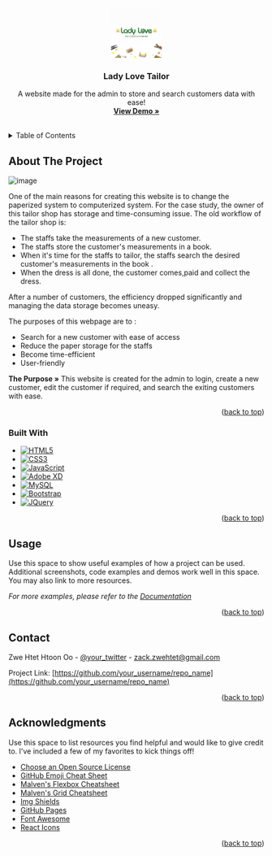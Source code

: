 <a name="readme-top"></a>
<!-- PROJECT LOGO -->
<br />
<div align="center">
  <a href="https://github.com/zwehtethtoonoo/ladylove-tailor/tree/main/images/logo.jpg">
    <img src="./images/logo.jpg" alt="Logo" width="100" height="100">
  </a>

  <h3 align="center">Lady Love Tailor</h3>

  <p align="center">
    A website made for the admin to store and search customers data with ease!
    <br />
    <a href="https://github.com/othneildrew/Best-README-Template"><strong>View Demo »</strong></a>
    <br />
    <br />
  </p>
</div>



<!-- TABLE OF CONTENTS -->
<details>
  <summary>Table of Contents</summary>
  <ol>
    <li>
      <a href="#about-the-project">About The Project</a>
      <ul>
        <li><a href="#built-with">Built With</a></li>
      </ul>
    </li>
    <li><a href="#usage">Usage</a></li>
    <li><a href="#contact">Contact</a></li>
    <li><a href="#acknowledgments">Acknowledgments</a></li>
  </ol>
</details>



<!-- ABOUT THE PROJECT -->
## About The Project

![image](https://user-images.githubusercontent.com/50207296/226212538-d1b1b85d-2e6a-4432-be8c-302fd410c05a.png)

One of the main reasons for creating this website is to change the paperized system to computerized system. For the case study, the owner of this tailor shop has storage  and time-consuming issue. The old workflow of the tailor shop is: 
<ul> 
  <li> The staffs take the measurements of a new customer.</li> 
  <li> The staffs store the customer's measurements in a book.</li> 
  <li> When it's time for the staffs to tailor, the staffs search the desired customer's measurements in the book .</li>
  <li> When the dress is all done, the customer comes,paid and collect the dress. </li>
</ul>

After a number of customers, the efficiency dropped significantly and managing the data storage becomes uneasy.

The purposes of this webpage are to :
<ul> 
  <li> Search for a new customer with ease of access</li> 
  <li> Reduce the paper storage for the staffs</li> 
  <li> Become time-efficient</li>
  <li> User-friendly</li>
</ul>
<strong>The Purpose »</strong>
This website is created for the admin to login, create a new customer, edit the customer if required, and search the exiting customers with ease. 

<p align="right">(<a href="#readme-top">back to top</a>)</p>



### Built With

* [![HTML5][HTML5]][HTML5-url]
* [![CSS3][CSS3]][CSS3-url]
* [![JavaScript][JavaScript.js]][JavaScript-url]
* [![Adobe XD][Adobe XD.com]][Adobe XD-url]
* [![MySQL][MySQL.com]][MySQL-url]
* [![Bootstrap][Bootstrap.com]][Bootstrap-url]
* [![JQuery][JQuery.com]][JQuery-url]

<p align="right">(<a href="#readme-top">back to top</a>)</p>



<!-- USAGE EXAMPLES -->
## Usage

Use this space to show useful examples of how a project can be used. Additional screenshots, code examples and demos work well in this space. You may also link to more resources.

_For more examples, please refer to the [Documentation](https://example.com)_

<p align="right">(<a href="#readme-top">back to top</a>)</p>


<!-- CONTACT -->
## Contact

Zwe Htet Htoon Oo - [@your_twitter](https://twitter.com/your_username) - zack.zwehtet@gmail.com

Project Link: [https://github.com/your_username/repo_name](https://github.com/your_username/repo_name)

<p align="right">(<a href="#readme-top">back to top</a>)</p>



<!-- ACKNOWLEDGMENTS -->
## Acknowledgments

Use this space to list resources you find helpful and would like to give credit to. I've included a few of my favorites to kick things off!

* [Choose an Open Source License](https://choosealicense.com)
* [GitHub Emoji Cheat Sheet](https://www.webpagefx.com/tools/emoji-cheat-sheet)
* [Malven's Flexbox Cheatsheet](https://flexbox.malven.co/)
* [Malven's Grid Cheatsheet](https://grid.malven.co/)
* [Img Shields](https://shields.io)
* [GitHub Pages](https://pages.github.com)
* [Font Awesome](https://fontawesome.com)
* [React Icons](https://react-icons.github.io/react-icons/search)

<p align="right">(<a href="#readme-top">back to top</a>)</p>



<!-- MARKDOWN LINKS & IMAGES -->
<!-- https://www.markdownguide.org/basic-syntax/#reference-style-links -->
[contributors-shield]: https://img.shields.io/github/contributors/othneildrew/Best-README-Template.svg?style=for-the-badge
[contributors-url]: https://github.com/othneildrew/Best-README-Template/graphs/contributors
[forks-shield]: https://img.shields.io/github/forks/othneildrew/Best-README-Template.svg?style=for-the-badge
[forks-url]: https://github.com/othneildrew/Best-README-Template/network/members
[stars-shield]: https://img.shields.io/github/stars/othneildrew/Best-README-Template.svg?style=for-the-badge
[stars-url]: https://github.com/othneildrew/Best-README-Template/stargazers
[issues-shield]: https://img.shields.io/github/issues/othneildrew/Best-README-Template.svg?style=for-the-badge
[issues-url]: https://github.com/othneildrew/Best-README-Template/issues
[license-shield]: https://img.shields.io/github/license/othneildrew/Best-README-Template.svg?style=for-the-badge
[license-url]: https://github.com/othneildrew/Best-README-Template/blob/master/LICENSE.txt
[linkedin-shield]: https://img.shields.io/badge/-LinkedIn-black.svg?style=for-the-badge&logo=linkedin&colorB=555
[linkedin-url]: https://linkedin.com/in/othneildrew
[product-screenshot]: images/screenshot.png

[HTML5]: https://img.shields.io/badge/HTML5-E34F26?style=for-the-badge&logo=html5&logoColor=white
[HTML5-url]: http://www.w3.org/html/logo/
[CSS3]: https://img.shields.io/badge/CSS3-1572B6?style=for-the-badge&logo=css3&logoColor=white
[CSS3-url]: https://www.css3.com/
[JavaScript.js]: https://img.shields.io/badge/JavaScript-F7DF1E?style=for-the-badge&logo=javascript&logoColor=black
[JavaScript-url]: https://www.javascript.com/
[Adobe XD.com]: https://img.shields.io/badge/Adobe%20XD-FF61F6?style=for-the-badge&logo=adobexd&logoColor=white
[Adobe XD-url]: https://helpx.adobe.com/support/xd.html
[MySQL.com]: https://img.shields.io/badge/MySQL-4479A1?style=for-the-badge&logo=mysql&logoColor=white
[MySQL-url]: https://www.mysql.com/
[JQuery.com]: https://img.shields.io/badge/jQuery-0769AD?style=for-the-badge&logo=jquery&logoColor=white
[JQuery-url]: https://jquery.com 
[Bootstrap.com]: https://img.shields.io/badge/Bootstrap-7952B3?style=for-the-badge&logo=bootstrap&logoColor=white
[Bootstrap-url]: https://getbootstrap.com 



